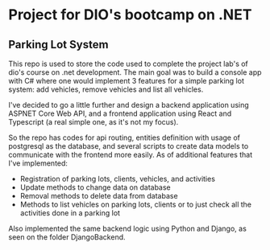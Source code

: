# Project for DIO's bootcamp on .NET
## Parking Lot System

This repo is used to store the code used to complete the project lab's of dio's course on .net development.
The main goal was to build a console app with C# where one would implement 3 features for a simple parking lot system: add vehicles, remove vehicles and list all vehicles.

I've decided to go a little further and design a backend application using ASPNET Core Web API, and a frontend application using React and Typescript (a real simple one, as it's not my focus).

So the repo has codes for api routing, entities definition with usage of postgresql as the database, and several scripts to create data models to communicate with the frontend more easily.
As of additional features that I've implemented:
    <ul>
    <li>Registration of parking lots, clients, vehicles, and activities</li>
    <li>Update methods to change data on database</li>
    <li>Removal methods to delete data from database</li>
    <li>Methods to list vehicles on parking lots, clients or to just check all the activities done in a parking lot</li>
    </ul>


Also implemented the same backend logic using Python and Django, as seen on the folder DjangoBackend.



